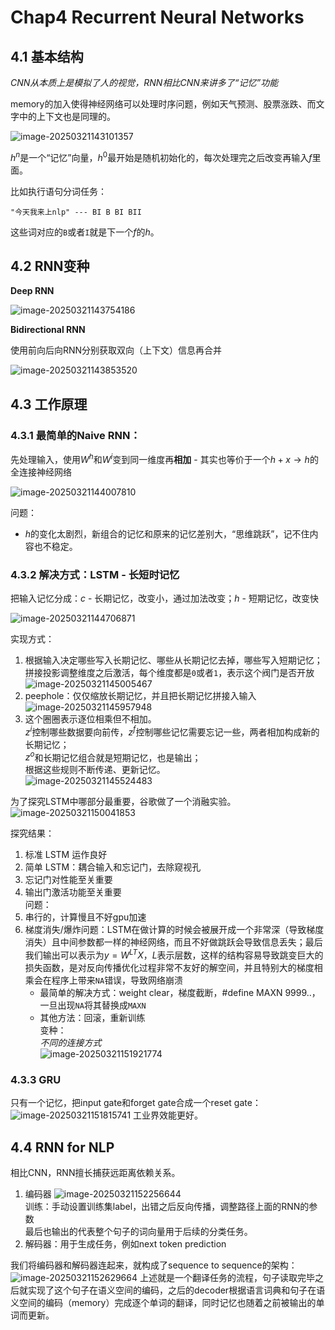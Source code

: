 # Chap4 Recurrent Neural Networks

## 4.1 基本结构

*CNN从本质上是模拟了人的视觉，RNN相比CNN来讲多了“记忆”功能*

memory的加入使得神经网络可以处理时序问题，例如天气预测、股票涨跌、而文字中的上下文也是同理的。

![image-20250321143101357](./RecurrentNeuralNetworks.assets/image-20250321143101357.png)

$h^n$是一个“记忆”向量，$h^0$最开始是随机初始化的，每次处理完之后改变再输入$f$里面。

比如执行语句分词任务：

```
"今天我来上nlp" --- BI B BI BII
```

这些词对应的`B`或者`I`就是下一个$f$的$h$。

## 4.2 RNN变种

**Deep RNN**

![image-20250321143754186](./RecurrentNeuralNetworks.assets/image-20250321143754186.png)

**Bidirectional RNN**

使用前向后向RNN分别获取双向（上下文）信息再合并

![image-20250321143853520](./RecurrentNeuralNetworks.assets/image-20250321143853520.png)

## 4.3 工作原理

### 4.3.1 最简单的**Naive RNN**：

先处理输入，使用$W^h$和$W^i$变到同一维度再**相加** - 其实也等价于一个$h + x\to h$的全连接神经网络

![image-20250321144007810](./RecurrentNeuralNetworks.assets/image-20250321144007810.png)

问题：

- $h$的变化太剧烈，新组合的记忆和原来的记忆差别大，“思维跳跃”，记不住内容也不稳定。

### 4.3.2 解决方式：**LSTM** - 长短时记忆

把输入记忆分成：$c$ - 长期记忆，改变小，通过加法改变；$h$ - 短期记忆，改变快

![image-20250321144706871](./RecurrentNeuralNetworks.assets/image-20250321144706871.png)

实现方式：

1. 根据输入决定哪些写入长期记忆、哪些从长期记忆去掉，哪些写入短期记忆；拼接投影调整维度之后激活，每个维度都是`0`或者`1`，表示这个阀门是否开放
   ![image-20250321145005467](./RecurrentNeuralNetworks.assets/image-20250321145005467.png)
2. peephole：仅仅缩放长期记忆，并且把长期记忆拼接入输入
   ![image-20250321145957948](./RecurrentNeuralNetworks.assets/image-20250321145957948.png)
3. 这个圈圈表示逐位相乘但不相加。</br>
   $z^i$控制哪些数据要向前传，$z^f$控制哪些记忆需要忘记一些，两者相加构成新的长期记忆；</br>
   $z^o$和长期记忆组合就是短期记忆，也是输出；</br>
   根据这些规则不断传递、更新记忆。</br>
   ![image-20250321145524483](./RecurrentNeuralNetworks.assets/image-20250321145524483.png)

为了探究LSTM中哪部分最重要，谷歌做了一个消融实验。
![image-20250321150041853](./RecurrentNeuralNetworks.assets/image-20250321150041853.png)

探究结果：</br>
1. 标准 LSTM 运作良好</br>
2. 简单 LSTM：耦合输入和忘记门，去除窥视孔</br>
3. 忘记门对性能至关重要</br>
4. 输出门激活功能至关重要</br>
问题：</br>
1. 串行的，计算慢且不好gpu加速</br>
2. 梯度消失/爆炸问题：LSTM在做计算的时候会被展开成一个非常深（导致梯度消失）且中间参数都一样的神经网络，而且不好做跳跃会导致信息丢失；最后我们输出可以表示为$y = W^{LT}X$，$L$表示层数，这样的结构容易导致跳变巨大的损失函数，是对反向传播优化过程非常不友好的解空间，并且特别大的梯度相乘会在程序上带来`NA`错误，导致网络崩溃</br>
   - 最简单的解决方式：weight clear，梯度截断，#define MAXN 9999..，一旦出现`NA`将其替换成`MAXN`</br>
   - 其他方法：回滚，重新训练</br>
变种：</br>
*不同的连接方式*</br>
![image-20250321151921774](./RecurrentNeuralNetworks.assets/image-20250321151921774.png)

### 4.3.3 GRU
只有一个记忆，把input gate和forget gate合成一个reset gate：
![image-20250321151815741](./RecurrentNeuralNetworks.assets/image-20250321151815741.png)
工业界效能更好。

## 4.4 RNN for NLP

相比CNN，RNN擅长捕获远距离依赖关系。

1. 编码器
      ![image-20250321152256644](./RecurrentNeuralNetworks.assets/image-20250321152256644.png)</br>
      训练：手动设置训练集label，出错之后反向传播，调整路径上面的RNN的参数</br>
      最后也输出的代表整个句子的词向量用于后续的分类任务。
2. 解码器：用于生成任务，例如next token prediction
   
我们将编码器和解码器连起来，就构成了sequence to sequence的架构：
![image-20250321152629664](./RecurrentNeuralNetworks.assets/image-20250321152629664.png)
上述就是一个翻译任务的流程，句子读取完毕之后就实现了这个句子在语义空间的编码，之后的decoder根据语言词典和句子在语义空间的编码（memory）完成逐个单词的翻译，同时记忆也随着之前被输出的单词而更新。